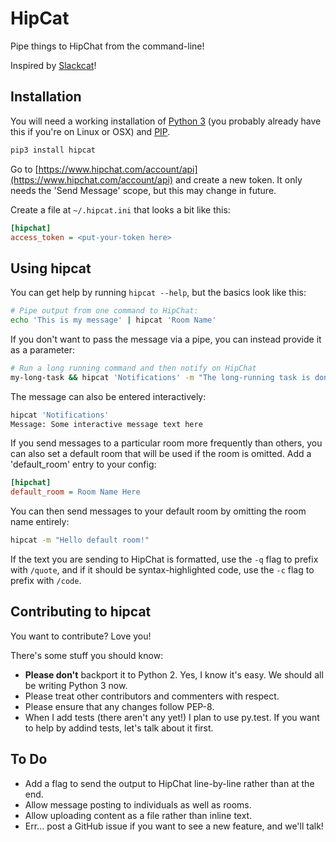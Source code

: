 # HipCat

Pipe things to HipChat from the command-line!

Inspired by [Slackcat](https://github.com/rlister/slackcat)!


## Installation

You will need a working installation of [Python 3](https://www.python.org/)
(you probably already have this if you're on Linux or OSX) and
[PIP](https://pip.pypa.io/en/stable/installing/).

```bash
pip3 install hipcat
```

Go to [https://www.hipchat.com/account/api](https://www.hipchat.com/account/api)
and create a new token. It only needs the 'Send Message' scope, but this
may change in future.

Create a file at `~/.hipcat.ini` that looks a bit like this:

```ini
[hipchat]
access_token = <put-your-token here>
```


## Using hipcat

You can get help by running `hipcat --help`, but the basics look like this:

```bash
# Pipe output from one command to HipChat:
echo 'This is my message' | hipcat 'Room Name'
```

If you don't want to pass the message via a pipe, you can instead provide
it as a parameter:

```bash
# Run a long running command and then notify on HipChat
my-long-task && hipcat 'Notifications' -m "The long-running task is done"
```

The message can also be entered interactively:

```bash
hipcat 'Notifications'
Message: Some interactive message text here
```

If you send messages to a particular room more frequently than others, you
can also set a default room that will be used if the room is omitted. Add
a 'default_room' entry to your config:

```ini
[hipchat]
default_room = Room Name Here
```

You can then send messages to your default room by omitting the room name entirely:

```bash
hipcat -m "Hello default room!"
```

If the text you are sending to HipChat is formatted, use the `-q` flag to
prefix with `/quote`, and if it should be syntax-highlighted code, use the
`-c` flag to prefix with `/code`.

## Contributing to hipcat

You want to contribute? Love you!

There's some stuff you should know:

* **Please don't** backport it to Python 2. Yes, I know it's easy. We should
  all be writing Python 3 now.
* Please treat other contributors and commenters with respect.
* Please ensure that any changes follow PEP-8.
* When I add tests (there aren't any yet!) I plan to use py.test. If
  you want to help by addind tests, let's talk about it first.


## To Do

* Add a flag to send the output to HipChat line-by-line rather than at the end.
* Allow message posting to individuals as well as rooms.
* Allow uploading content as a file rather than inline text.
* Err... post a GitHub issue if you want to see a new feature, and we'll talk!
